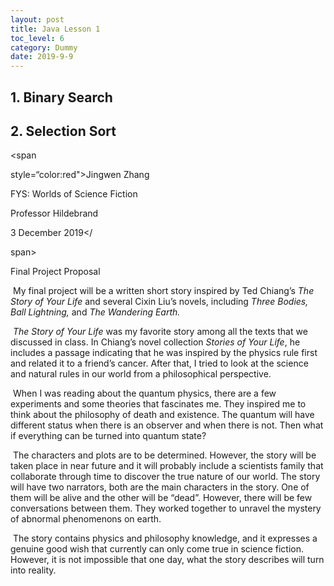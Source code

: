 ```yaml
---
layout: post
title: Java Lesson 1
toc_level: 6
category: Dummy
date: 2019-9-9
---
```


## 1. Binary Search

## 2. Selection Sort

<span

style=“color:red">Jingwen Zhang

FYS: Worlds of Science Fiction

Professor Hildebrand 

3 December 2019</

span>



Final Project Proposal

​	My final project will be a written short story inspired by Ted Chiang’s *The Story of Your Life* and several Cixin Liu’s novels, including *Three Bodies, Ball Lightning,* and *The Wandering Earth.*

​	*The Story of Your Life* was my favorite story among all the texts that we discussed in class. In Chiang’s novel collection *Stories of Your Life*, he includes a passage indicating that he was inspired by the physics rule first and related it to a friend’s cancer. After that, I tried to look at the science and natural rules in our world from a philosophical perspective. 

​	When I was reading about the quantum physics, there are a few experiments and some theories that fascinates me. They inspired me to think about the philosophy of death and existence. The quantum will have different status when there is an observer and when there is not. Then what if everything can be turned into quantum state? 

​	The characters and plots are to be determined. However, the story will be taken place in near future and it will probably include a scientists family that collaborate through time to discover the true nature of our world. The story will have two narrators, both are the main characters in the story. One of them will be alive and the other will be “dead”. However, there will be few conversations between them. They worked together to unravel the mystery of abnormal phenomenons on earth.

​	The story contains physics and philosophy knowledge, and it expresses a genuine good wish that currently can only come true in science fiction. However, it is not impossible that one day, what the story describes will turn into reality.